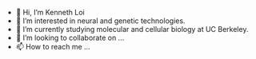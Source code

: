 - 👋 Hi, I’m Kenneth Loi
- 👀 I’m interested in neural and genetic technologies.
- 🌱 I’m currently studying molecular and cellular biology at UC Berkeley.
- 💞️ I’m looking to collaborate on ...
- 📫 How to reach me ...

<!---
kenloi/kenloi is a ✨ special ✨ repository because its `README.md` (this file) appears on your GitHub profile.
You can click the Preview link to take a look at your changes.
--->
